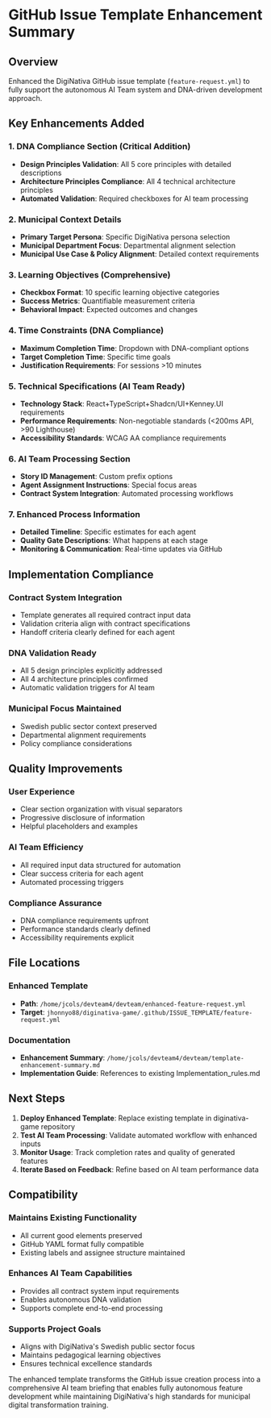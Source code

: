 # GitHub Issue Template Enhancement Summary

## Overview
Enhanced the DigiNativa GitHub issue template (`feature-request.yml`) to fully support the autonomous AI Team system and DNA-driven development approach.

## Key Enhancements Added

### 1. DNA Compliance Section (Critical Addition)
- **Design Principles Validation**: All 5 core principles with detailed descriptions
- **Architecture Principles Compliance**: All 4 technical architecture principles
- **Automated Validation**: Required checkboxes for AI team processing

### 2. Municipal Context Details
- **Primary Target Persona**: Specific DigiNativa persona selection
- **Municipal Department Focus**: Departmental alignment selection
- **Municipal Use Case & Policy Alignment**: Detailed context requirements

### 3. Learning Objectives (Comprehensive)
- **Checkbox Format**: 10 specific learning objective categories
- **Success Metrics**: Quantifiable measurement criteria
- **Behavioral Impact**: Expected outcomes and changes

### 4. Time Constraints (DNA Compliance)
- **Maximum Completion Time**: Dropdown with DNA-compliant options
- **Target Completion Time**: Specific time goals
- **Justification Requirements**: For sessions >10 minutes

### 5. Technical Specifications (AI Team Ready)
- **Technology Stack**: React+TypeScript+Shadcn/UI+Kenney.UI requirements
- **Performance Requirements**: Non-negotiable standards (<200ms API, >90 Lighthouse)
- **Accessibility Standards**: WCAG AA compliance requirements

### 6. AI Team Processing Section
- **Story ID Management**: Custom prefix options
- **Agent Assignment Instructions**: Special focus areas
- **Contract System Integration**: Automated processing workflows

### 7. Enhanced Process Information
- **Detailed Timeline**: Specific estimates for each agent
- **Quality Gate Descriptions**: What happens at each stage
- **Monitoring & Communication**: Real-time updates via GitHub

## Implementation Compliance

### Contract System Integration
- Template generates all required contract input data
- Validation criteria align with contract specifications
- Handoff criteria clearly defined for each agent

### DNA Validation Ready
- All 5 design principles explicitly addressed
- All 4 architecture principles confirmed
- Automatic validation triggers for AI team

### Municipal Focus Maintained
- Swedish public sector context preserved
- Departmental alignment requirements
- Policy compliance considerations

## Quality Improvements

### User Experience
- Clear section organization with visual separators
- Progressive disclosure of information
- Helpful placeholders and examples

### AI Team Efficiency
- All required input data structured for automation
- Clear success criteria for each agent
- Automated processing triggers

### Compliance Assurance
- DNA compliance requirements upfront
- Performance standards clearly defined
- Accessibility requirements explicit

## File Locations

### Enhanced Template
- **Path**: `/home/jcols/devteam4/devteam/enhanced-feature-request.yml`
- **Target**: `jhonnyo88/diginativa-game/.github/ISSUE_TEMPLATE/feature-request.yml`

### Documentation
- **Enhancement Summary**: `/home/jcols/devteam4/devteam/template-enhancement-summary.md`
- **Implementation Guide**: References to existing Implementation_rules.md

## Next Steps

1. **Deploy Enhanced Template**: Replace existing template in diginativa-game repository
2. **Test AI Team Processing**: Validate automated workflow with enhanced inputs
3. **Monitor Usage**: Track completion rates and quality of generated features
4. **Iterate Based on Feedback**: Refine based on AI team performance data

## Compatibility

### Maintains Existing Functionality
- All current good elements preserved
- GitHub YAML format fully compatible
- Existing labels and assignee structure maintained

### Enhances AI Team Capabilities
- Provides all contract system input requirements
- Enables autonomous DNA validation
- Supports complete end-to-end processing

### Supports Project Goals
- Aligns with DigiNativa's Swedish public sector focus
- Maintains pedagogical learning objectives
- Ensures technical excellence standards

The enhanced template transforms the GitHub issue creation process into a comprehensive AI team briefing that enables fully autonomous feature development while maintaining DigiNativa's high standards for municipal digital transformation training.